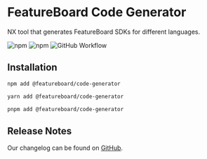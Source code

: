 # FeatureBoard Code Generator

NX tool that generates FeatureBoard SDKs for different languages.

![npm](https://img.shields.io/npm/v/%40featureboard%2Fcode-generator?logo=npm) ![npm](https://img.shields.io/npm/dt/%40featureboard%2Fcode-generator) ![GitHub Workflow](https://img.shields.io/github/actions/workflow/status/arkahna/featureboard-sdks/main.yml?logo=github)

## Installation

```bash
npm add @featureboard/code-generator
```
```bash
yarn add @featureboard/code-generator
```
```bash
pnpm add @featureboard/code-generator
```

## Release Notes

Our changelog can be found on [GitHub](https://github.com/arkahna/featureboard-sdks/blob/main/libs/code-generator/CHANGELOG.md).
